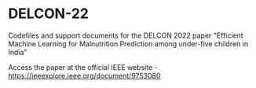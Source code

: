 # DELCON-22
Codefiles and support documents for the DELCON 2022 paper "Efficient Machine Learning for Malnutrition Prediction among under-five children in India"

Access the paper at the official IEEE website - https://ieeexplore.ieee.org/document/9753080
